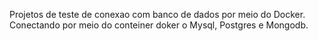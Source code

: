 Projetos de teste de conexao com banco de dados por meio do Docker. Conectando por meio do conteiner doker 
o Mysql, Postgres e Mongodb.